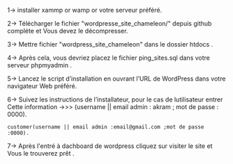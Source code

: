 1-> installer xammp or wamp or votre serveur préféré.

2-> Télécharger le fichier "wordpresse_site_chameleon/" depuis github compléte et Vous devez le décompresser.

3-> Mettre fichier "wordpress_site_chameleon" dans le dossier htdocs .

4-> Après cela, vous devriez placez le fichier ping_sites.sql dans votre serveur phpmyadmin .

5-> Lancez le script d’installation en ouvrant l’URL de WordPress dans votre navigateur Web préféré.

6-> Suivez les instructions de l’installateur, pour le cas de lutilisateur entrer Cette information ->>> (username || email admin : akram ; mot de passe : 0000).

    customer(username || email admin :email@gmail.com ;mot de passe :0000).

7-> Après l'entré à dachboard de wordpress cliquez sur visiter le site et Vous le trouverez prêt .


